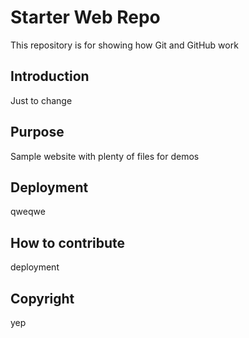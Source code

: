 # Starter Web Repo

This repository is for showing how Git and GitHub work

## Introduction

Just to change

## Purpose

Sample website with plenty of files for demos

## Deployment

qweqwe

## How to contribute

deployment

## Copyright

yep